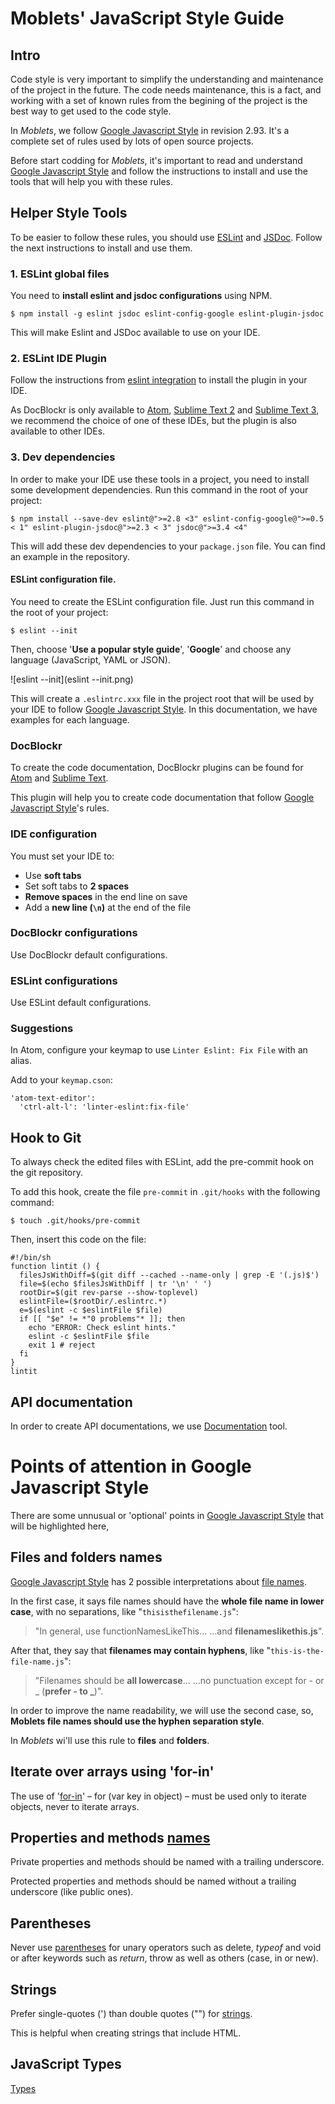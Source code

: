 # Moblets' JavaScript Style Guide

## Intro
Code style is very important to simplify the understanding and maintenance of the project in the future. The code needs maintenance, this is a fact, and working with a set of known rules from the begining of the project is the best way to get used to the code style.

In *Moblets*, we follow [Google Javascript Style] in revision 2.93. It's a complete set of rules used by lots of open source projects.

Before start codding for *Moblets*, it's important to read and understand [Google Javascript Style] and follow the instructions to install and use the tools that will help you with these rules.

## Helper Style Tools
To be easier to follow these rules, you should use [ESLint](http://eslint.org/) and [JSDoc](http://usejsdoc.org/). Follow the next instructions to install and use them.

### 1. ESLint global files
You need to **install eslint and jsdoc configurations** using NPM.

    $ npm install -g eslint jsdoc eslint-config-google eslint-plugin-jsdoc

This will make Eslint and JSDoc available to use on your IDE.

### 2. ESLint IDE Plugin
Follow the instructions from [eslint integration](http://eslint.org/docs/user-guide/integrations) to install the plugin in your IDE.

As DocBlockr is only available to [Atom](https://atom.io/), [Sublime Text 2](http://www.sublimetext.com/2) and [Sublime Text 3](https://www.sublimetext.com/3), we recommend the choice of one of these IDEs, but the plugin is also available to other IDEs.

### 3. Dev dependencies
In order to make your IDE use these tools in a project, you need to install some development dependencies. Run this command in the root of your project:

    $ npm install --save-dev eslint@">=2.8 <3" eslint-config-google@">=0.5 < 1" eslint-plugin-jsdoc@">=2.3 < 3" jsdoc@">=3.4 <4"

This will add these dev dependencies to your `package.json` file. You can find an example in the repository.

 #### ESLint configuration file.
You need to create the ESLint configuration file. Just run this command in the root of your project:

    $ eslint --init


Then, choose '**Use a popular style guide**', '**Google**' and choose any language (JavaScript, YAML or  JSON).

![eslint --init](eslint --init.png)

This will create a `.eslintrc.xxx` file in the project root that will be used by your IDE to follow [Google Javascript Style]. In this documentation, we have examples for each language.

### DocBlockr
To create the code documentation, DocBlockr plugins can be found for [Atom](https://atom.io/packages/docblockr) and [Sublime Text](https://packagecontrol.io/packages/DocBlockr).

This plugin will help you to create code documentation that follow [Google Javascript Style]'s rules.

### IDE configuration
You must set your IDE to:

* Use **soft tabs**
* Set soft tabs to **2 spaces**
* **Remove spaces** in the end line on save
* Add a **new line (```\n```)** at the end of the file

### DocBlockr configurations
Use DocBlockr default configurations.

### ESLint configurations
Use ESLint default configurations.

### Suggestions
In Atom, configure your keymap to use `Linter Eslint: Fix File` with an alias.

Add to your `keymap.cson`:

```
'atom-text-editor':
  'ctrl-alt-l': 'linter-eslint:fix-file'
```

## Hook to Git
To always check the edited files with ESLint, add the pre-commit hook on the git repository.

To add this hook, create the file `pre-commit` in `.git/hooks` with the following command:

    $ touch .git/hooks/pre-commit

Then, insert this code on the file:

```
#!/bin/sh
function lintit () {
  filesJsWithDiff=$(git diff --cached --name-only | grep -E '(.js)$')
  file=$(echo $filesJsWithDiff | tr '\n' ' ')
  rootDir=$(git rev-parse --show-toplevel)
  eslintFile=($rootDir/.eslintrc.*)
  e=$(eslint -c $eslintFile $file)
  if [[ "$e" != *"0 problems"* ]]; then
    echo "ERROR: Check eslint hints."
    eslint -c $eslintFile $file
    exit 1 # reject
  fi
}
lintit

```

## API documentation
In order to create API documentations, we use [Documentation](https://github.com/documentationjs/documentation) tool.

# Points of attention in Google Javascript Style
There are some unnusual or 'optional' points in [Google Javascript Style] that will be highlighted here,


## Files and folders names
[Google Javascript Style] has 2 possible interpretations about [file names](https://google.github.io/styleguide/javascriptguide.xml?showone=Naming#Naming).

In the first case, it says file names should have the **whole file name in lower case**, with no separations, like "`thisisthefilename.js`":

>"In general, use functionNamesLikeThis… …and **filenameslikethis.js**".

After that, they say that **filenames may contain hyphens**, like "`this-is-the-file-name.js`":

>"Filenames should be **all lowercase**… …no punctuation except for - or _ (**prefer - to _**)".

In order to improve the name readability, we will use the second case, so, **Moblets file names should use the hyphen separation style**.

In *Moblets* wi'll use this rule to **files** and **folders**.

## Iterate over arrays using 'for-in'
The use of '[for-in](https://google.github.io/styleguide/javascriptguide.xml?showone=for-in_loop#for-in_loop)' – for (var key in object) – must be used only to iterate objects, never to iterate arrays.

## Properties and methods [names](https://google.github.io/styleguide/javascriptguide.xml?showone=Naming#Naming)
Private properties and methods should be named with a trailing underscore.

Protected properties and methods should be named without a trailing underscore (like public ones).

## Parentheses
Never use [parentheses](https://google.github.io/styleguide/javascriptguide.xml?showone=Parentheses#Parentheses) for unary operators such as delete, *typeof* and void or after keywords such as *return*, throw as well as others (case, in or new).

## Strings
Prefer single-quotes (') than double quotes ("") for [strings](https://google.github.io/styleguide/javascriptguide.xml?showone=Strings#Strings).

This is helpful when creating strings that include HTML.

## JavaScript Types
[Types](https://google.github.io/styleguide/javascriptguide.xml?showone=JavaScript_Types#JavaScript_Types)


[Google Javascript Style]: https://google.github.io/styleguide/javascriptguide.xml
